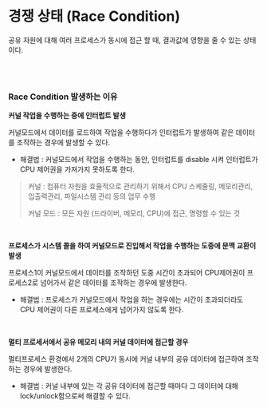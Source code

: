 # 경쟁 상태 (Race Condition)

공유 자원에 대해 여러 프로세스가 동시에 접근 할 때, 결과값에 영향을 줄 수 있는 상태이다.

</br>
</br>

### Race Condition 발생하는 이유

**커널 작업을 수행하는 중에 인터럽트 발생**

커널모드에서 데이터를 로드하여 작업을 수행하다가 인터럽트가 발생하여 같은 데이터를 조작하는 경우에 발생할 수 있다.

- 해결법 : 커널모드에서 작업을 수행하는 동안, 인터럽트를 disable 시켜 인터럽트가 CPU 제어권을 가져가지 못하도록 한다.

> 커널 : 컴퓨터 자원을 효율적으로 관리하기 위해서 CPU 스케줄링, 메모리관리, 입출력관리, 파일시스템 관리 등의 업무 수행
>
> 커널 모드 : 모든 자원 (드라이버, 메모리, CPU)에 접근, 명령할 수 있는 것

</br>

**프로세스가 시스템 콜을 하여 커널모드로 진입해서 작업을 수행하는 도중에 문맥 교환이 발생**

프로세스1이 커널모드에서 데이터를 조작하던 도중 시간이 초과되어 CPU제어권이 프로세스2로 넘어가서 같은 데이터를 조작하는 경우에 발생한다.

- 해결법 : 프로세스가 커널모드에서 작업을 하는 경우에는 시간이 초과되더라도 CPU 제어권이 다른 프로세스에게 넘어가지 않도록 한다.

</br>

**멀티 프로세서에서 공유 메모리 내의 커널 데이터에 접근할 경우**

멀티프로세스 환경에서 2개의 CPU가 동시에 커널 내부의 공유 데이터에 접근하여 조작하는 경우에 발생한다.

- 해결법 : 커널 내부에 있는 각 공유 데이터에 접근할 때마다 그 데이터에 대해 lock/unlock함으로써 해결할 수 있다.
